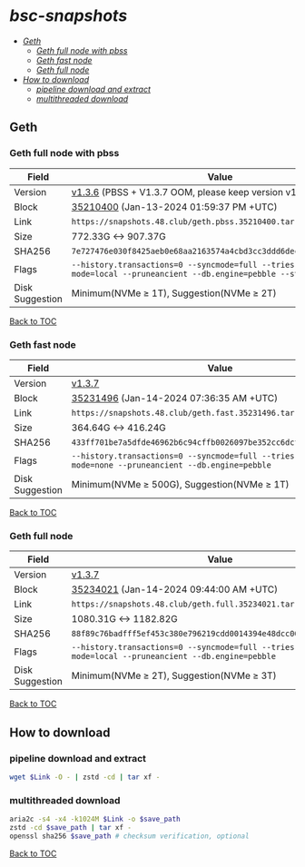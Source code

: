 # *bsc-snapshots*


- *[Geth](#geth)*
    - *[Geth full node with pbss](#geth-full-node-with-pbss)*
    - *[Geth fast node](#geth-fast-node)*
    - *[Geth full node](#geth-full-node)*
- *[How to download](#how-to-download)*
    - *[pipeline download and extract](#pipeline-download-and-extract)*
    - *[multithreaded download](#multithreaded-download)*

## Geth
### Geth full node with pbss

| Field |Value |
| --- | --- |
| Version | [v1.3.6](https://github.com/bnb-chain/bsc/releases/tag/v1.3.6) (PBSS + V1.3.7 OOM, please keep version v1.3.6 [#132](https://github.com/48Club/bsc-snapshots/issues/132)) |
| Block | [35210400](https://bscscan.com/block/35210400) (Jan-13-2024 01:59:37 PM +UTC) |
| Link | `https://snapshots.48.club/geth.pbss.35210400.tar.zst` |
| Size | 772.33G <-> 907.37G |
| SHA256 | `7e727476e030f8425aeb0e68aa2163574a4cbd3cc3ddd6dec86da2fa96ff0db0` |
| Flags | `--history.transactions=0 --syncmode=full --tries-verify-mode=local --pruneancient --db.engine=pebble --state.scheme=path` |
| Disk Suggestion | Minimum(NVMe ≥ 1T), Suggestion(NVMe ≥ 2T)|

[Back to TOC](#bsc-snapshots)

### Geth fast node

| Field |Value |
| --- | --- |
| Version | [v1.3.7](https://github.com/bnb-chain/bsc/releases/tag/v1.3.7) |
| Block | [35231496](https://bscscan.com/block/35231496) (Jan-14-2024 07:36:35 AM +UTC) |
| Link | `https://snapshots.48.club/geth.fast.35231496.tar.zst` |
| Size | 364.64G <-> 416.24G |
| SHA256 | `433ff701be7a5dfde46962b6c94cffb0026097be352cc6dcf5c29cc6746c1ccd` |
| Flags | `--history.transactions=0 --syncmode=full --tries-verify-mode=none --pruneancient --db.engine=pebble` |
| Disk Suggestion | Minimum(NVMe ≥ 500G), Suggestion(NVMe ≥ 1T)|

[Back to TOC](#bsc-snapshots)

### Geth full node

| Field |Value |
| --- | --- |
| Version | [v1.3.7](https://github.com/bnb-chain/bsc/releases/tag/v1.3.7) |
| Block | [35234021](https://bscscan.com/block/35234021) (Jan-14-2024 09:44:00 AM +UTC) |
| Link | `https://snapshots.48.club/geth.full.35234021.tar.zst` |
| Size | 1080.31G <-> 1182.82G |
| SHA256 | `88f89c76badfff5ef453c380e796219cdd0014394e48dcc00a36ec469c348f0b` |
| Flags | `--history.transactions=0 --syncmode=full --tries-verify-mode=local --pruneancient --db.engine=pebble` |
| Disk Suggestion | Minimum(NVMe ≥ 2T), Suggestion(NVMe ≥ 3T)|

[Back to TOC](#bsc-snapshots)

## How to download
### pipeline download and extract

```bash
wget $Link -O - | zstd -cd | tar xf -
```

### multithreaded download

```bash
aria2c -s4 -x4 -k1024M $Link -o $save_path
zstd -cd $save_path | tar xf -
openssl sha256 $save_path # checksum verification, optional
```

[Back to TOC](#bsc-snapshots)
